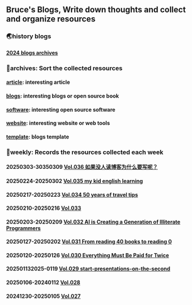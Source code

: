 ## Bruce's Blogs, Write down thoughts and collect and organize resources

### 🌏history blogs

#### [2024 blogs archives](./2024/README2024.md)

### 📌archives: Sort the collected resources

#### [article](./archives/article.md): interesting article

#### [blogs](./archives/blogs.md): interesting blogs or open source book

#### [software](./archives/software.md): interesting open source software

#### [website](./archives/website.md): interesting website or web tools

#### [template](./archives/template.md): blogs template

### 📰weekly: Records the resources collected each week

#### 20250303-30350309 [Vol.036 如果没人读博客为什么要写呢？](./weekly/Vol036.md)

#### 20250224-20250302 [Vol.035 my kid english learning](./weekly/Vol035.md)

#### 20250217-20250223 [Vol.034 50 years of travel tips](./weekly/Vol034.md)

#### 20250210-20250216 [Vol.033](./weekly/Vol033.md)

#### 20250203-20250209 [Vol.032 AI is Creating a Generation of Illiterate Programmers](./weekly/Vol032.md)

#### 20250127-20250202 [Vol.031 From reading 40 books to reading 0](./weekly/Vol031.md)

#### 20250120-20250126 [Vol.030 Everything Must Be Paid for Twice](./weekly/Vol030.md)

#### 202501132025-0119 [Vol.029 start-presentations-on-the-second](./weekly/Vol029.md)

#### 20250106-20240112 [Vol.028](./weekly/Vol028.md)

#### 20241230-20250105 [Vol.027](./weekly/Vol027.md)